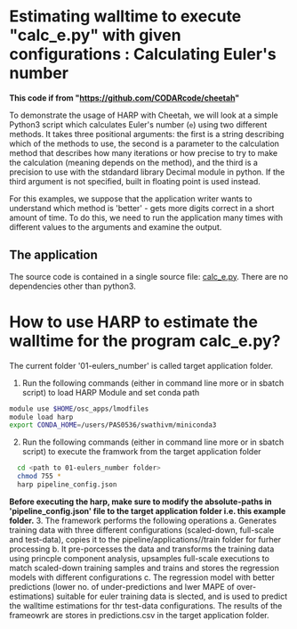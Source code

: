 # Estimating walltime to execute "calc_e.py" with given configurations : Calculating Euler's number

**This code if from "https://github.com/CODARcode/cheetah"**

To demonstrate the usage of HARP with Cheetah, we will look at a simple Python3
script which calculates Euler's number (`e`) using two different methods.
It takes three positional arguments: the first is a string describing which
of the methods to use, the second is a parameter to the calculation method
that describes how many iterations or how precise to try to make the
calculation (meaning depends on the method), and the third is a precision
to use with the stdandard library Decimal module in python. If the third
argument is not specified, built in floating point is used instead.

For this examples, we suppose that the application writer wants to understand
which method is 'better' - gets more digits correct in a short amount of time.
To do this, we need to run the application many times with different values
to the arguments and examine the output.

## The application

The source code is contained in a single source file: [calc\_e.py](calc_e.py).
There are no dependencies other than python3.

# How to use HARP to estimate the walltime for the program calc_e.py?
The current folder '01-eulers_number' is called target application folder. 

1. Run the following commands (either in command line more or in sbatch script) to load HARP Module and set conda path
```bash
module use $HOME/osc_apps/lmodfiles
module load harp 
export CONDA_HOME=/users/PAS0536/swathivm/miniconda3
```
2. Run the following commands (either in command line more or in sbatch script) to execute the framwork from the target application folder
```bash
  cd <path to 01-eulers_number folder>
  chmod 755 *
  harp pipeline_config.json
```
**Before executing the harp, make sure to modify the absolute-paths in 'pipeline_config.json' file to the target application folder i.e. this example folder.**
3. The framework performs the following operations
  a. Generates training data with three different configurations (scaled-down, full-scale and test-data), copies it to the pipeline/applications/<application-name>/train folder for furher processing
  b. It pre-porcesses the data and transforms the training data using princple component analysis, upsamples full-scale executions to match scaled-down training samples and trains and stores the regression models with different configurations
  c. The regression model with better predictions (lower no. of under-predictions and lwer MAPE of over-estimations) suitable for euler training data is slected, and is used to predict the walltime estimations for thr test-data configurations.
The results of the frameowrk are stores in predictions.csv in the target application folder.


